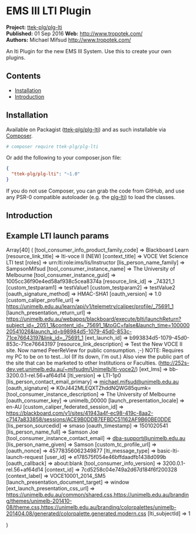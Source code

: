# EMS III LTI Plugin

__Project:__ [ttek-plg/plg-lti](http://packagist.org/packages/ttek-plg/plg-lti)  
__Published:__ 01 Sep 2016
__Web:__ <http://www.tropotek.com/>  
__Authors:__ Michael Mifsud <http://www.tropotek.com/>  
  
An lti Plugin for the new EMS III System. Use this to create your own plugins.

## Contents

- [Installation](#installation)
- [Introduction](#introduction)


## Installation

Available on Packagist ([ttek-plg/plg-lti](http://packagist.org/packages/ttek-plg/lti))
and as such installable via [Composer](http://getcomposer.org/).

```bash
# composer require ttek-plg/plg-lti
```

Or add the following to your composer.json file:

```json
{
  "ttek-plg/plg-lti": "~1.0"
}
```

If you do not use Composer, you can grab the code from GitHub, and use any
PSR-0 compatible autoloader (e.g. the [plg-lti](https://github.com/tropotek/plg-lti))
to load the classes.

## Introduction





## Example LTI launch params

  Array[40]
(
  [tool_consumer_info_product_family_code] => Blackboard Learn
  [resource_link_title] => lti-voce II (NEW)
  [context_title] => VOCE Vet Science LTI test
  [roles] => urn:lti:role:ims/lis/Instructor
  [lis_person_name_family] => SampsonMifsud
  [tool_consumer_instance_name] => The University of Melbourne
  [tool_consumer_instance_guid] => 1005cc36f90e4ed58af938c5cea8374a
  [resource_link_id] => _74321_1
  [custom_testparam1] => testValue1
  [custom_testparam2] => testValue2
  [oauth_signature_method] => HMAC-SHA1
  [oauth_version] => 1.0
  [custom_caliper_profile_url] => https://unimelb.edu.au/learn/api/v1/telemetry/caliper/profile/_75691_1
  [launch_presentation_return_url] => https://unimelb.edu.au/webapps/blackboard/execute/blti/launchReturn?subject_id=_2051_1&content_id=_75691_1&toGC=false&launch_time=10000020541026&launch_id=b98984d5-1079-45d0-853c-71ce76643197&link_id=_75691_1
  [ext_launch_id] => b993834d5-1079-45d0-853c-71ce76643197
  [resource_link_description] => Test the New VOCE II site.
Now named PeerReView for public consumption. ;-)
NOTE: Requires my PC to be on to test...lol (If its down, I'm out.)
Also view the public part of the site that can be marketed to other Institutions or Faculties. (http://252s-dev.vet.unimelb.edu.au/~mifsudm/Unimelb/lti-voce2/)
  [ext_lms] => bb-3200.0.1-rel.56+af64d14
  [lti_version] => LTI-1p0
  [lis_person_contact_email_primary] => michael.mifsud@unimelb.edu.au
  [oauth_signature] => K0rJ442MLEQXTZhddNQWG85qumk=
  [tool_consumer_instance_description] => The University of Melbourne
  [oauth_consumer_key] => unimelb_00000
  [launch_presentation_locale] => en-AU
  [custom_caliper_federated_session_id] => https://blackboard.com/v1/sites/41943a4f-ec98-419c-8aa2-c7147a833858/sessions/ACE9B0DDB7EFBDC51162AF9B60BE0DDE
  [lis_person_sourcedid] => smaso
  [oauth_timestamp] => 1501020541
  [lis_person_name_full] => Samson Joe
  [tool_consumer_instance_contact_email] => dba-support@unimelb.edu.au
  [lis_person_name_given] => Samson
  [custom_tc_profile_url] =>
  [oauth_nonce] => 45778356062349877
  [lti_message_type] => basic-lti-launch-request
  [user_id] => e178575f054e46bffdaadfb1438d099b
  [oauth_callback] => about:blank
  [tool_consumer_info_version] => 3200.0.1-rel.56+af64d14
  [context_id] => 7cd5258c04e749a2d67d184f6f200328
  [context_label] => VOCE10001_2014_SM5
  [launch_presentation_document_target] => window
  [ext_launch_presentation_css_url] => https://unimelb.edu.au/common/shared.css,https://unimelb.edu.au/branding/themes/unimelb-201410-08/theme.css,https://unimelb.edu.au/branding/colorpalettes/unimelb-201404.08/generated/colorpalette.generated.modern.css
  [lti_subjectId] => 1

)